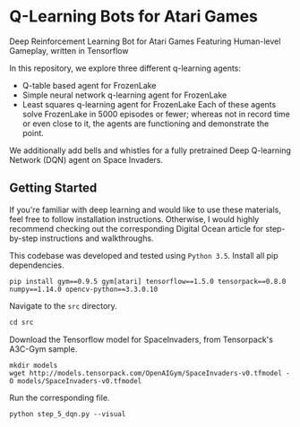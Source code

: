 # Q-Learning Bots for Atari Games
Deep Reinforcement Learning Bot for Atari Games Featuring Human-level Gameplay, written in Tensorflow

In this repository, we explore three different q-learning agents:
- Q-table based agent for FrozenLake
- Simple neural network q-learning agent for FrozenLake
- Least squares q-learning agent for FrozenLake
Each of these agents solve FrozenLake in 5000 episodes or fewer; whereas not in record time or even close to it, the agents are functioning and demonstrate the point.

We additionally add bells and whistles for a fully pretrained Deep Q-learning Network (DQN) agent on Space Invaders.

## Getting Started

If you're familiar with deep learning and would like to use these materials, feel free to follow installation instructions. Otherwise, I would highly recommend checking out the corresponding Digital Ocean article for step-by-step instructions and walkthroughs. 

This codebase was developed and tested using `Python 3.5`. Install all pip dependencies.

```
pip install gym==0.9.5 gym[atari] tensorflow==1.5.0 tensorpack==0.8.0 numpy==1.14.0 opencv-python==3.3.0.10
```

Navigate to the `src` directory.

```python
cd src
```

Download the Tensorflow model for SpaceInvaders, from Tensorpack's A3C-Gym sample.

```
mkdir models
wget http://models.tensorpack.com/OpenAIGym/SpaceInvaders-v0.tfmodel -O models/SpaceInvaders-v0.tfmodel
```

Run the corresponding file.

```
python step_5_dqn.py --visual
```
